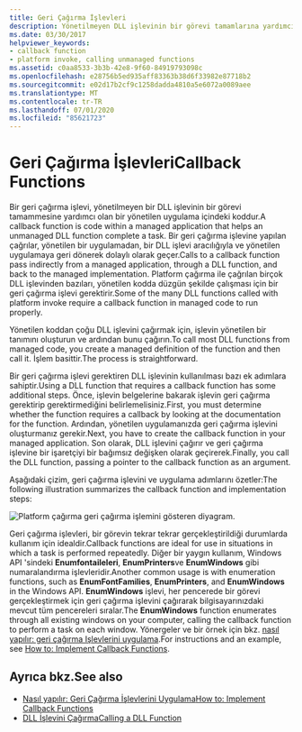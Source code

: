 ```yaml
---
title: Geri Çağırma İşlevleri
description: Yönetilmeyen DLL işlevinin bir görevi tamamlarına yardımcı olan, yönetilen bir uygulamayla kod olan geri çağırma işlevleri hakkında bilgi edinin.
ms.date: 03/30/2017
helpviewer_keywords:
- callback function
- platform invoke, calling unmanaged functions
ms.assetid: c0aa8533-3b3b-42e8-9f60-84919793098c
ms.openlocfilehash: e28756b5ed935aff83363b38d6f33982e87718b2
ms.sourcegitcommit: e02d17b2cf9c1258dadda4810a5e6072a0089aee
ms.translationtype: MT
ms.contentlocale: tr-TR
ms.lasthandoff: 07/01/2020
ms.locfileid: "85621723"
---
```

# <a name="callback-functions"></a><span data-ttu-id="de90c-103">Geri Çağırma İşlevleri</span><span class="sxs-lookup"><span data-stu-id="de90c-103">Callback Functions</span></span>
<span data-ttu-id="de90c-104">Bir geri çağırma işlevi, yönetilmeyen bir DLL işlevinin bir görevi tamammesine yardımcı olan bir yönetilen uygulama içindeki koddur.</span><span class="sxs-lookup"><span data-stu-id="de90c-104">A callback function is code within a managed application that helps an unmanaged DLL function complete a task.</span></span> <span data-ttu-id="de90c-105">Bir geri çağırma işlevine yapılan çağrılar, yönetilen bir uygulamadan, bir DLL işlevi aracılığıyla ve yönetilen uygulamaya geri dönerek dolaylı olarak geçer.</span><span class="sxs-lookup"><span data-stu-id="de90c-105">Calls to a callback function pass indirectly from a managed application, through a DLL function, and back to the managed implementation.</span></span> <span data-ttu-id="de90c-106">Platform çağırma ile çağrılan birçok DLL işlevinden bazıları, yönetilen kodda düzgün şekilde çalışması için bir geri çağırma işlevi gerektirir.</span><span class="sxs-lookup"><span data-stu-id="de90c-106">Some of the many DLL functions called with platform invoke require a callback function in managed code to run properly.</span></span>  
  
 <span data-ttu-id="de90c-107">Yönetilen koddan çoğu DLL işlevini çağırmak için, işlevin yönetilen bir tanımını oluşturun ve ardından bunu çağırın.</span><span class="sxs-lookup"><span data-stu-id="de90c-107">To call most DLL functions from managed code, you create a managed definition of the function and then call it.</span></span> <span data-ttu-id="de90c-108">İşlem basittir.</span><span class="sxs-lookup"><span data-stu-id="de90c-108">The process is straightforward.</span></span>  
  
 <span data-ttu-id="de90c-109">Bir geri çağırma işlevi gerektiren DLL işlevinin kullanılması bazı ek adımlara sahiptir.</span><span class="sxs-lookup"><span data-stu-id="de90c-109">Using a DLL function that requires a callback function has some additional steps.</span></span> <span data-ttu-id="de90c-110">Önce, işlevin belgelerine bakarak işlevin geri çağırma gerektirip gerektirmediğini belirlemelisiniz.</span><span class="sxs-lookup"><span data-stu-id="de90c-110">First, you must determine whether the function requires a callback by looking at the documentation for the function.</span></span> <span data-ttu-id="de90c-111">Ardından, yönetilen uygulamanızda geri çağırma işlevini oluşturmanız gerekir.</span><span class="sxs-lookup"><span data-stu-id="de90c-111">Next, you have to create the callback function in your managed application.</span></span> <span data-ttu-id="de90c-112">Son olarak, DLL işlevini çağırır ve geri çağırma işlevine bir işaretçiyi bir bağımsız değişken olarak geçirerek.</span><span class="sxs-lookup"><span data-stu-id="de90c-112">Finally, you call the DLL function, passing a pointer to the callback function as an argument.</span></span>

 <span data-ttu-id="de90c-113">Aşağıdaki çizim, geri çağırma işlevini ve uygulama adımlarını özetler:</span><span class="sxs-lookup"><span data-stu-id="de90c-113">The following illustration summarizes the callback function and implementation steps:</span></span>  
  
 ![Platform çağırma geri çağırma işlemini gösteren diyagram.](./media/callback-functions/platform-invoke-callback-process.gif)  
  
 <span data-ttu-id="de90c-115">Geri çağırma işlevleri, bir görevin tekrar tekrar gerçekleştirildiği durumlarda kullanım için idealdir.</span><span class="sxs-lookup"><span data-stu-id="de90c-115">Callback functions are ideal for use in situations in which a task is performed repeatedly.</span></span> <span data-ttu-id="de90c-116">Diğer bir yaygın kullanım, Windows API 'sindeki **Enumfontaileleri**, **EnumPrinters**ve **EnumWindows** gibi numaralandırma işlevleridir.</span><span class="sxs-lookup"><span data-stu-id="de90c-116">Another common usage is with enumeration functions, such as **EnumFontFamilies**, **EnumPrinters**, and **EnumWindows** in the Windows API.</span></span> <span data-ttu-id="de90c-117">**EnumWindows** işlevi, her pencerede bir görevi gerçekleştirmek için geri çağırma işlevini çağırarak bilgisayarınızdaki mevcut tüm pencereleri sıralar.</span><span class="sxs-lookup"><span data-stu-id="de90c-117">The **EnumWindows** function enumerates through all existing windows on your computer, calling the callback function to perform a task on each window.</span></span> <span data-ttu-id="de90c-118">Yönergeler ve bir örnek için bkz. [nasıl yapılır: geri çağırma Işlevlerini uygulama](how-to-implement-callback-functions.md).</span><span class="sxs-lookup"><span data-stu-id="de90c-118">For instructions and an example, see [How to: Implement Callback Functions](how-to-implement-callback-functions.md).</span></span>  
  
## <a name="see-also"></a><span data-ttu-id="de90c-119">Ayrıca bkz.</span><span class="sxs-lookup"><span data-stu-id="de90c-119">See also</span></span>

- [<span data-ttu-id="de90c-120">Nasıl yapılır: Geri Çağırma İşlevlerini Uygulama</span><span class="sxs-lookup"><span data-stu-id="de90c-120">How to: Implement Callback Functions</span></span>](how-to-implement-callback-functions.md)
- [<span data-ttu-id="de90c-121">DLL İşlevini Çağırma</span><span class="sxs-lookup"><span data-stu-id="de90c-121">Calling a DLL Function</span></span>](calling-a-dll-function.md)
